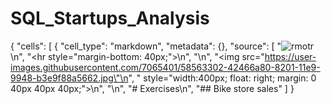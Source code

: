 # SQL_Startups_Analysis

{
 "cells": [
  {
   "cell_type": "markdown",
   "metadata": {},
   "source": [
    "![rmotr](https://user-images.githubusercontent.com/7065401/52071918-bda15380-2562-11e9-828c-7f95297e4a82.png)\n",
    "<hr style=\"margin-bottom: 40px;\">\n",
    "\n",
    "<img src=\"https://user-images.githubusercontent.com/7065401/58563302-42466a80-8201-11e9-9948-b3e9f88a5662.jpg\"\n",
    "    style=\"width:400px; float: right; margin: 0 40px 40px 40px;\"></img>\n",
    "\n",
    "# Exercises\n",
    "## Bike store sales"
   ]
  }
